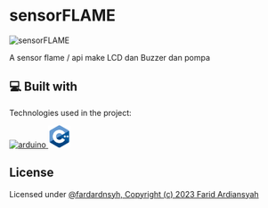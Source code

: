 # sensorFLAME
![sensorFLAME](https://socialify.git.ci/fardardnsyh/sensorFLAME/image?language=1&owner=1&name=1&stargazers=1&theme=Light)
<p id="description">A sensor flame / api make LCD dan Buzzer dan pompa

<h2>💻 Built with</h2>
Technologies used in the project:
<p align="left"> <a href="https://www.arduino.cc/" target="blank" rel="noreferrer"> <img src="https://cdn.worldvectorlogo.com/logos/arduino-1.svg" alt="arduino" width="40" height="40"/> </a> <a 
href="https://www.w3schools.com/cpp/" target="_blank" rel="noreferrer"> <img src="https://raw.githubusercontent.com/devicons/devicon/master/icons/cplusplus/cplusplus-original.svg" alt="cplusplus" width="40" height="40"/> </a> </p>


## License
Licensed under [@fardardnsyh, Copyright (c) 2023 Farid Ardiansyah](./LICENSE)
